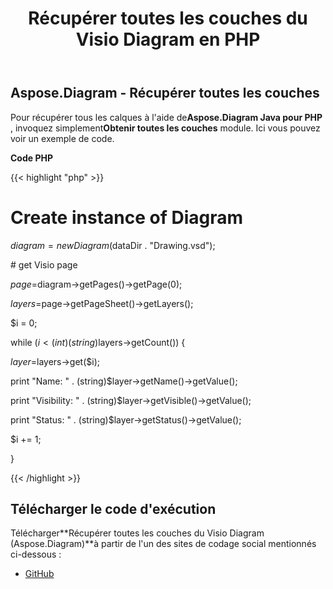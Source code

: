 ﻿---
title: Récupérer toutes les couches du Visio Diagram en PHP
type: docs
weight: 20
url: /fr/java/retrieve-all-layers-from-the-visio-diagram-in-php/
---
## **Aspose.Diagram - Récupérer toutes les couches**
 Pour récupérer tous les calques à l'aide de**Aspose.Diagram Java pour PHP** , invoquez simplement**Obtenir toutes les couches** module. Ici vous pouvez voir un exemple de code.

**Code PHP**

{{< highlight "php" >}}

 # Create instance of Diagram

$diagram = new Diagram($dataDir . "Drawing.vsd");

\# get Visio page

$page=$diagram->getPages()->getPage(0);

$layers=$page->getPageSheet()->getLayers();

$i = 0;

while ($i<(int)(string)$layers->getCount()) {

$layer=$layers->get($i);

print "Name: " . (string)$layer->getName()->getValue();

print "Visibility: " . (string)$layer->getVisible()->getValue();

print "Status: " . (string)$layer->getStatus()->getValue();

$i += 1;

}

{{< /highlight >}}
## **Télécharger le code d'exécution**
 Télécharger**Récupérer toutes les couches du Visio Diagram (Aspose.Diagram)**à partir de l'un des sites de codage social mentionnés ci-dessous :

- [GitHub](https://github.com/asposediagram/Aspose.Diagram-for-Java/blob/master/Plugins/Aspose_Diagram_Java_for_PHP/src/aspose/diagram/WorkingwithLayers/GetAllLayers.php)
